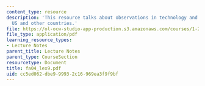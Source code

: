 ```yaml
---
content_type: resource
description: 'This resource talks about observations in technology and operations:
  US and other countries.'
file: https://ol-ocw-studio-app-production.s3.amazonaws.com/courses/1-221j-transportation-systems-fall-2004/cc5ed062dbe999932c16969ea3f9f9bf_fa04_lex9.pdf
file_type: application/pdf
learning_resource_types:
- Lecture Notes
parent_title: Lecture Notes
parent_type: CourseSection
resourcetype: Document
title: fa04_lex9.pdf
uid: cc5ed062-dbe9-9993-2c16-969ea3f9f9bf
---
```

